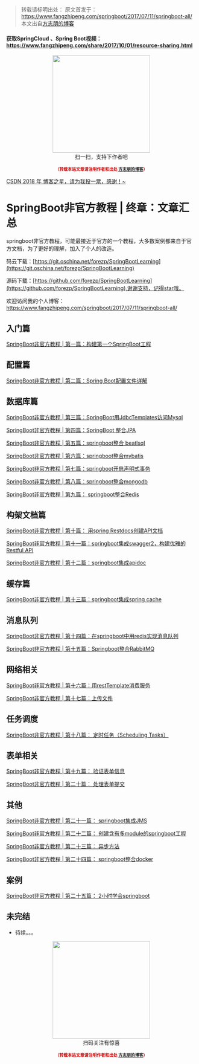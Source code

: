 >转载请标明出处： 
> 原文首发于：https://www.fangzhipeng.com/springboot/2017/07/11/springboot-all/
> 本文出自[方志朋的博客](https://www.fangzhipeng.com)
> 

#### 获取SpringCloud 、Spring Boot视频：https://www.fangzhipeng.com/share/2017/10/01/resource-sharing.html

<div>
    <p align="center">
        <img src="https://www.fangzhipeng.com/img/avatar.jpg" width="258" height="258"/>
        <br>
        扫一扫，支持下作者吧
    </p>
    <p align="center" style="margin-top: 15px; font-size: 11px;color: #cc0000;">
        <strong>（转载本站文章请注明作者和出处 <a href="https://www.fangzhipeng.com">方志朋的博客</a>）</strong>
    </p>
</div>


[CSDN 2018 年 博客之星，请为我投一票，感谢！~](https://blog.csdn.net/forezp/article/details/85340278)

# SpringBoot非官方教程 | 终章：文章汇总

 springboot非官方教程，可能最接近于官方的一个教程，大多数案例都来自于官方文档，为了更好的理解，加入了个人的改造。

码云下载：[https://git.oschina.net/forezp/SpringBootLearning](https://git.oschina.net/forezp/SpringBootLearning)
 
 源码下载：[https://github.com/forezp/SpringBootLearning](https://github.com/forezp/SpringBootLearning),谢谢支持，记得star哦。
 
 

欢迎访问我的个人博客：https://www.fangzhipeng.com/springboot/2017/07/11/springboot-all/


## 入门篇
[SpringBoot非官方教程 | 第一篇：构建第一个SpringBoot工程](http://blog.csdn.net/forezp/article/details/70341651)

## 配置篇

[ SpringBoot非官方教程 | 第二篇：Spring Boot配置文件详解](http://blog.csdn.net/forezp/article/details/70437576)

## 数据库篇

[SpringBoot非官方教程 | 第三篇：SpringBoot用JdbcTemplates访问Mysql](http://blog.csdn.net/forezp/article/details/70477821)

[SpringBoot非官方教程 |  第四篇：SpringBoot 整合JPA](http://blog.csdn.net/forezp/article/details/70545038)

[SpringBoot非官方教程 | 第五篇：springboot整合 beatlsql](http://blog.csdn.net/forezp/article/details/70662983)

[SpringBoot非官方教程 | 第六篇：springboot整合mybatis](http://blog.csdn.net/forezp/article/details/70768477)

[SpringBoot非官方教程 | 第七篇：springboot开启声明式事务](http://blog.csdn.net/forezp/article/details/70833629)

[SpringBoot非官方教程 | 第八篇：springboot整合mongodb](http://blog.csdn.net/forezp/article/details/70941577)

[ SpringBoot非官方教程 | 第九篇： springboot整合Redis](http://blog.csdn.net/forezp/article/details/70991675)

## 构架文档篇

[SpringBoot非官方教程 | 第十篇： 用spring Restdocs创建API文档](http://blog.csdn.net/forezp/article/details/71023510)

[ SpringBoot非官方教程 | 第十一篇：springboot集成swagger2，构建优雅的Restful API](http://blog.csdn.net/forezp/article/details/71023536)

[SpringBoot非官方教程 | 第十二篇：springboot集成apidoc](http://blog.csdn.net/forezp/article/details/71023579)

## 缓存篇
[SpringBoot非官方教程 | 第十三篇：springboot集成spring cache](http://blog.csdn.net/forezp/article/details/71023614)

## 消息队列

[SpringBoot非官方教程 | 第十四篇：在springboot中用redis实现消息队列](http://blog.csdn.net/forezp/article/details/71023652)

[ SpringBoot非官方教程 | 第十五篇：Springboot整合RabbitMQ](http://blog.csdn.net/forezp/article/details/71023692)

## 网络相关

[SpringBoot非官方教程 | 第十六篇：用restTemplate消费服务](http://blog.csdn.net/forezp/article/details/71023724)

[SpringBoot非官方教程 | 第十七篇：上传文件](http://blog.csdn.net/forezp/article/details/71023752)

## 任务调度

[SpringBoot非官方教程 | 第十八篇： 定时任务（Scheduling Tasks）](http://blog.csdn.net/forezp/article/details/71023783)

## 表单相关
[SpringBoot非官方教程 | 第十九篇： 验证表单信息](http://blog.csdn.net/forezp/article/details/71023817)

[SpringBoot非官方教程 | 第二十篇： 处理表单提交](http://blog.csdn.net/forezp/article/details/71023868)

## 其他

[ SpringBoot非官方教程 | 第二十一篇： springboot集成JMS](http://blog.csdn.net/forezp/article/details/71024024)

[SpringBoot非官方教程 | 第二十二篇： 创建含有多module的springboot工程](http://blog.csdn.net/forezp/article/details/71024153)

[ SpringBoot非官方教程 | 第二十三篇： 异步方法](http://blog.csdn.net/forezp/article/details/71024169)

[ SpringBoot非官方教程 | 第二十四篇： springboot整合docker](http://blog.csdn.net/forezp/article/details/71024219)

## 案例
[ SpringBoot非官方教程 | 第二十五篇： 2小时学会springboot](http://blog.csdn.net/forezp/article/details/61472783)

## 未完结
* 待续。。。

<div>
    <p align="center">
        <img src="https://www.fangzhipeng.com/img/avatar.jpg" width="258" height="258"/>
        <br>
        扫码关注有惊喜
    </p>
    <p align="center" style="margin-top: 15px; font-size: 11px;color: #cc0000;">
        <strong>（转载本站文章请注明作者和出处 <a href="https://www.fangzhipeng.com">方志朋的博客</a>）</strong>
    </p>
</div>







